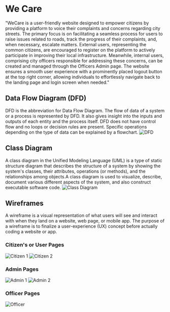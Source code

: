 # We Care

"WeCare is a user-friendly website designed to empower citizens by providing a platform to voice their complaints and concerns regarding city streets. The primary focus is on facilitating a seamless process for users to raise issues related to roads, track the progress of their complaints, and, when necessary, escalate matters. External users, representing the common citizens, are encouraged to register on the platform to actively participate in improving their local infrastructure. Meanwhile, internal users, comprising city officers responsible for addressing these concerns, can be created and managed through the Officers Admin page. The website ensures a smooth user experience with a prominently placed logout button at the top right corner, allowing individuals to effortlessly navigate back to the landing page and login screen when needed."

## Data Flow Diagram (DFD)
DFD is the abbreviation for Data Flow Diagram. The flow of data of a system or a process is represented by DFD. It also gives insight into the inputs and outputs of each entity and the process itself. DFD does not have control flow and no loops or decision rules are present. Specific operations depending on the type of data can be explained by a flowchart. 
![DFD](https://github.com/WeCare36/wecare/assets/152693351/e03d6e98-3bdb-4973-a596-88933ce2f614)

## Class Diagram
A class diagram in the Unified Modeling Language (UML) is a type of static structure diagram that describes the structure of a system by showing the system's classes, their attributes, operations (or methods), and the relationships among objects.A class diagram is used to visualize, describe, document various different aspects of the system, and also construct executable software code.
![Class Diagram](https://github.com/WeCare36/wecare/assets/152693351/9d38b0d8-7a0b-4d58-95d7-93806503ae44)

## Wireframes
A wireframe is a visual representation of what users will see and interact with when they land on a website, web page, or mobile app. The purpose of a wireframe is to finalize a user-experience (UX) concept before actually coding a website or app. 

### Citizen's or User Pages
![Citizen 1](https://github.com/WeCare36/wecare/assets/152693351/a16ea848-6f65-48c9-a45d-00fbf5460714)
![Citizen 2](https://github.com/WeCare36/wecare/assets/152693351/335f5645-03c5-4540-b3dd-6733bab2d289)

### Admin Pages
![Admin 1](https://github.com/WeCare36/wecare/assets/152693351/e6a59451-4cfb-4087-9c10-bf677be20844)
![Admin 2](https://github.com/WeCare36/wecare/assets/152693351/5743ac75-cf0e-48f6-a98d-77ae5f323432)

### Officer Pages
![Officer](https://github.com/WeCare36/wecare/assets/152693351/2aa7815b-e62a-468d-a9a8-c1e135bf3532)
